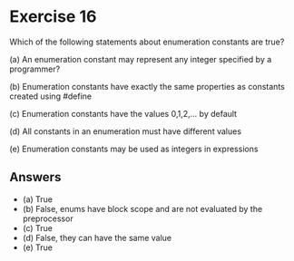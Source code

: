 # Exercise 16

Which of the following statements about enumeration constants are true?

(a) An enumeration constant may represent any integer specified by a programmer?

(b) Enumeration constants have exactly the same properties as constants created using #define

(c) Enumeration constants have the values 0,1,2,... by default

(d) All constants in an enumeration must have different values

(e) Enumeration constants may be used as integers in expressions

## Answers

- (a) True
- (b) False, enums have block scope and are not evaluated by the preprocessor
- (c) True
- (d) False, they can have the same value
- (e) True
